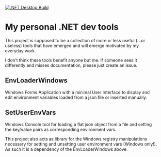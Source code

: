 [![.NET Desktop Build](https://github.com/ylabonte/dotnet-DevTools/actions/workflows/dotnet-desktop.yml/badge.svg)](https://github.com/ylabonte/dotnet-DevTools/actions/workflows/dotnet-desktop.yml)

# My personal .NET dev tools
This project is supposed to be a collection of more or less useful (...or useless) tools that have 
emerged and will emerge motivated by my everyday work.

I don't think these tools benefit anyone but me. If someone sees it differently and misses 
documentation, please just create an issue.

## EnvLoaderWindows
Windows Forms Application with a minimal User Interface to display and edit environment variables
loaded from a json file or inserted manually.

## SetUserEnvVars
Windows Console tool for loading a flat json object from a file and setting the key/value pairs as
corresponding environment vars. 

This project also acts as library for the Windows registry manipulations necessary for setting and 
unsetting user environment vars (Windows only!). As such it is a dependency of the EnvLoaderWindows 
above.
